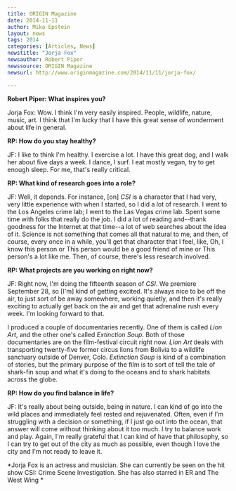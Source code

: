 ```yaml
---
title: ORIGIN Magazine
date: 2014-11-11
author: Mika Epstein
layout: news
tags: 2014
categories: [Articles, News]
newstitle: "Jorja Fox"
newsauthor: Robert Piper  
newssource: ORIGIN Magazine  
newsurl: http://www.originmagazine.com/2014/11/11/jorja-fox/  

---
```


**Robert Piper: What inspires you?**

Jorja Fox: Wow. I think I'm very easily inspired. People, wildlife, nature, music, art. I think that I'm lucky that I have this great sense of wonderment about life in general.

**RP: How do you stay healthy?**

JF: I like to think I'm healthy. I exercise a lot. I have this great dog, and I walk her about five days a week. I dance, I surf. I eat mostly vegan, try to get enough sleep. For me, that's really critical.

**RP: What kind of research goes into a role?**

JF: Well, it depends. For instance, [on] *CSI* is a character that I had very, very little experience with when I started, so I did a lot of research. I went to the Los Angeles crime lab; I went to the Las Vegas crime lab. Spent some time with folks that really do the job. I did a lot of reading and--thank goodness for the Internet at that time--a lot of web searches about the idea of it. Science is not something that comes all that natural to me, and then, of course, every once in a while, you'll get that character that I feel, like, Oh, I know this person or This person would be a good friend of mine or This person's a lot like me. Then, of course, there's less research involved.

**RP: What projects are you working on right now?**

JF: Right now, I'm doing the fifteenth season of *CSI*. We premiere September 28, so [I'm] kind of getting excited. It's always nice to be off the air, to just sort of be away somewhere, working quietly, and then it's really exciting to actually get back on the air and get that adrenaline rush every week. I'm looking forward to that.

I produced a couple of documentaries recently. One of them is called *Lion Art*, and the other one's called *Extinction Soup*. Both of those documentaries are on the film-festival circuit right now. *Lion Art* deals with transporting twenty-five former circus lions from Bolivia to a wildlife sanctuary outside of Denver, Colo. *Extinction Soup* is kind of a combination of stories, but the primary purpose of the film is to sort of tell the tale of shark-fin soup and what it's doing to the oceans and to shark habitats across the globe.

**RP: How do you find balance in life?**

JF: It's really about being outside, being in nature. I can kind of go into the wild places and immediately feel rested and rejuvenated. Often, even if I'm struggling with a decision or something, if I just go out into the ocean, that answer will come without thinking about it too much. I try to balance work and play. Again, I'm really grateful that I can kind of have that philosophy, so I can try to get out of the city as much as possible, even though I love the city and I'm not ready to leave it.

*Jorja Fox is an actress and musician. She can currently be seen on the hit show CSI: Crime Scene Investigation. She has also starred in ER and The West Wing *

